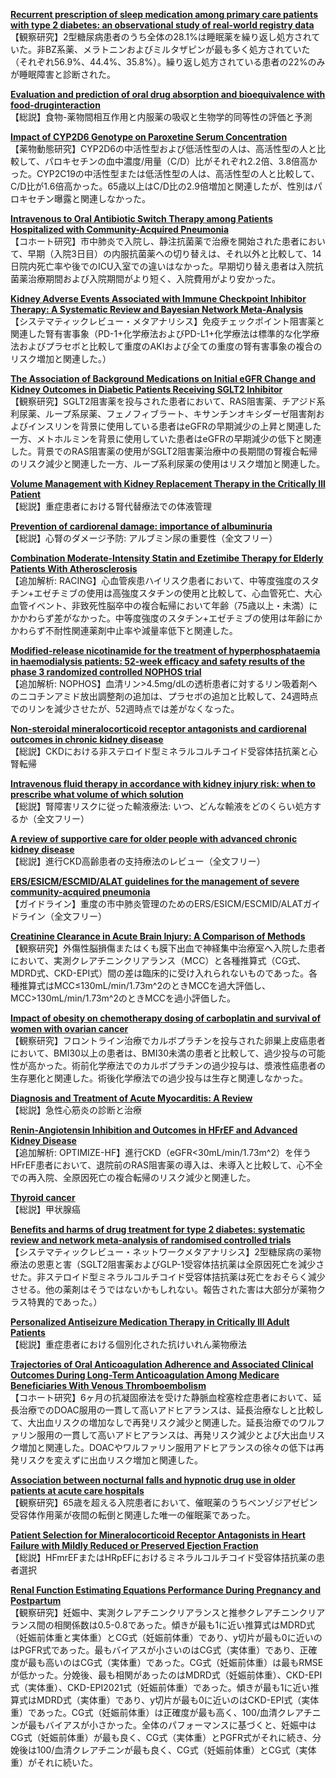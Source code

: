 [**Recurrent prescription of sleep medication among primary care patients with type 2 diabetes: an observational study of real-world registry data**](https://pubmed.ncbi.nlm.nih.gov/37016350/)  
【観察研究】2型糖尿病患者のうち全体の28.1%は睡眠薬を繰り返し処方されていた。非BZ系薬、メラトニンおよびミルタザピンが最も多く処方されていた（それぞれ56.9%、44.4%、35.8%）。繰り返し処方されている患者の22%のみが睡眠障害と診断された。

[**Evaluation and prediction of oral drug absorption and bioequivalence with food-druginteraction**](https://pubmed.ncbi.nlm.nih.gov/37001300/)  
【総説】食物-薬物間相互作用と内服薬の吸収と生物学的同等性の評価と予測

[**Impact of CYP2D6 Genotype on Paroxetine Serum Concentration**](https://pubmed.ncbi.nlm.nih.gov/37012633/)  
【薬物動態研究】CYP2D6の中活性型および低活性型の人は、高活性型の人と比較して、パロキセチンの血中濃度/用量（C/D）比がそれぞれ2.2倍、3.8倍高かった。CYP2C19の中活性型または低活性型の人は、高活性型の人と比較して、C/D比が1.6倍高かった。65歳以上はC/D比の2.9倍増加と関連したが、性別はパロキセチン曝露と関連しなかった。

[**Intravenous to Oral Antibiotic Switch Therapy among Patients Hospitalized with Community-Acquired Pneumonia**](https://pubmed.ncbi.nlm.nih.gov/37011018/)  
【コホート研究】市中肺炎で入院し、静注抗菌薬で治療を開始された患者において、早期（入院3日目）の内服抗菌薬への切り替えは、それ以外と比較して、14日院内死亡率や後でのICU入室での違いはなかった。早期切り替え患者は入院抗菌薬治療期間および入院期間がより短く、入院費用がより安かった。

[**Kidney Adverse Events Associated with Immune Checkpoint Inhibitor Therapy: A Systematic Review and Bayesian Network Meta-Analysis**](https://pubmed.ncbi.nlm.nih.gov/36999976/)  
【システマティックレビュー・メタアナリシス】免疫チェックポイント阻害薬と関連した腎有害事象（PD-1+化学療法およびPD-L1+化学療法は標準的な化学療法およびプラセボと比較して重度のAKIおよび全ての重度の腎有害事象の複合のリスク増加と関連した。）

[**The Association of Background Medications on Initial eGFR Change and Kidney Outcomes in Diabetic Patients Receiving SGLT2 Inhibitor**](https://pubmed.ncbi.nlm.nih.gov/36999982/)  
【観察研究】SGLT2阻害薬を投与された患者において、RAS阻害薬、チアジド系利尿薬、ループ系尿薬、フェノフィブラート、キサンチンオキシダーゼ阻害剤およびインスリンを背景に使用している患者はeGFRの早期減少の上昇と関連した一方、メトホルミンを背景に使用していた患者はeGFRの早期減少の低下と関連した。背景でのRAS阻害薬の使用がSGLT2阻害薬治療中の長期間の腎複合転帰のリスク減少と関連した一方、ループ系利尿薬の使用はリスク増加と関連した。

[**Volume Management with Kidney Replacement Therapy in the Critically Ill Patient**](https://pubmed.ncbi.nlm.nih.gov/37016472/)  
【総説】重症患者における腎代替療法での体液管理

[**Prevention of cardiorenal damage: importance of albuminuria**](https://pubmed.ncbi.nlm.nih.gov/36477861/)  
【総説】心腎のダメージ予防: アルブミン尿の重要性（全文フリー）

[**Combination Moderate-Intensity Statin and Ezetimibe Therapy for Elderly Patients With Atherosclerosis**](https://pubmed.ncbi.nlm.nih.gov/37019580/)  
【追加解析: RACING】心血管疾患ハイリスク患者において、中等度強度のスタチン+エゼチミブの使用は高強度スタチンの使用と比較して、心血管死亡、大心血管イベント、非致死性脳卒中の複合転帰において年齢（75歳以上・未満）にかかわらず差がなかった。中等度強度のスタチン+エゼチミブの使用は年齢にかかわらず不耐性関連薬剤中止率や減量率低下と関連した。

[**Modified-release nicotinamide for the treatment of hyperphosphataemia in haemodialysis patients: 52-week efficacy and safety results of the phase 3 randomized controlled NOPHOS trial**](https://pubmed.ncbi.nlm.nih.gov/35751625/)  
【追加解析:  NOPHOS】血清リン>4.5mg/dLの透析患者に対するリン吸着剤へのニコチンアミド放出調整剤の追加は、プラセボの追加と比較して、24週時点でのリンを減少させたが、52週時点では差がなくなった。

[**Non-steroidal mineralocorticoid receptor antagonists and cardiorenal outcomes in chronic kidney disease**](https://pubmed.ncbi.nlm.nih.gov/36472546/)  
【総説】CKDにおける非ステロイド型ミネラルコルチコイド受容体拮抗薬と心腎転帰

[**Intravenous fluid therapy in accordance with kidney injury risk: when to prescribe what volume of which solution**](https://pubmed.ncbi.nlm.nih.gov/37007689/)  
【総説】腎障害リスクに従った輸液療法: いつ、どんな輸液をどのくらい処方するか（全文フリー）

[**A review of supportive care for older people with advanced chronic kidney disease**](https://pubmed.ncbi.nlm.nih.gov/37007693/)  
【総説】進行CKD高齢患者の支持療法のレビュー（全文フリー）

[**ERS/ESICM/ESCMID/ALAT guidelines for the management of severe community-acquired pneumonia**](https://pubmed.ncbi.nlm.nih.gov/37012484/)  
【ガイドライン】重度の市中肺炎管理のためのERS/ESICM/ESCMID/ALATガイドライン（全文フリー）

[**Creatinine Clearance in Acute Brain Injury: A Comparison of Methods**](https://pubmed.ncbi.nlm.nih.gov/37016059/)  
【観察研究】外傷性脳損傷またはくも膜下出血で神経集中治療室へ入院した患者において、実測クレアチニンクリアランス（MCC）と各種推算式（CG式、MDRD式、CKD-EPI式）間の差は臨床的に受け入れられないものであった。各種推算式はMCC≤130mL/min/1.73m^2のときMCCを過大評価し、MCC>130mL/min/1.73m^2のときMCCを過小評価した。

[**Impact of obesity on chemotherapy dosing of carboplatin and survival of women with ovarian cancer**](https://pubmed.ncbi.nlm.nih.gov/37024666/)  
【観察研究】フロントライン治療でカルボプラチンを投与された卵巣上皮癌患者において、BMI30以上の患者は、BMI30未満の患者と比較して、過少投与の可能性が高かった。術前化学療法でのカルボプラチンの過少投与は、漿液性癌患者の生存悪化と関連した。術後化学療法での過少投与は生存と関連しなかった。

[**Diagnosis and Treatment of Acute Myocarditis: A Review**](https://pubmed.ncbi.nlm.nih.gov/37014337/)  
【総説】急性心筋炎の診断と治療

[**Renin-Angiotensin Inhibition and Outcomes in HFrEF and Advanced Kidney Disease**](https://pubmed.ncbi.nlm.nih.gov/37019372/)  
【追加解析: OPTIMIZE-HF】進行CKD（eGFR<30mL/min/1.73m^2）を伴うHFrEF患者において、退院前のRAS阻害薬の導入は、未導入と比較して、心不全での再入院、全原因死亡の複合転帰のリスク減少と関連した。

[**Thyroid cancer**](https://pubmed.ncbi.nlm.nih.gov/37023783/)  
【総説】甲状腺癌

[**Benefits and harms of drug treatment for type 2 diabetes: systematic review and network meta-analysis of randomised controlled trials**](https://pubmed.ncbi.nlm.nih.gov/37024129/)  
【システマティックレビュー・ネットワークメタアナリシス】2型糖尿病の薬物療法の恩恵と害（SGLT2阻害薬およびGLP-1受容体拮抗薬は全原因死亡を減少させた。非ステロイド型ミネラルコルチコイド受容体拮抗薬は死亡をおそらく減少させる。他の薬剤はそうではないかもしれない。報告された害は大部分が薬物クラス特異的であった。）

[**Personalized Antiseizure Medication Therapy in Critically Ill Adult Patients**](https://pubmed.ncbi.nlm.nih.gov/36999346/)  
【総説】重症患者における個別化された抗けいれん薬物療法

[**Trajectories of Oral Anticoagulation Adherence and Associated Clinical Outcomes During Long-Term Anticoagulation Among Medicare Beneficiaries With Venous Thromboembolism**](https://pubmed.ncbi.nlm.nih.gov/36999519/)  
【コホート研究】6ヶ月の抗凝固療法を受けた静脈血栓塞栓症患者において、延長治療でのDOAC服用の一貫して高いアドヒアランスは、延長治療なしと比較して、大出血リスクの増加なしで再発リスク減少と関連した。延長治療でのワルファリン服用の一貫して高いアドヒアランスは、再発リスク減少とよび大出血リスク増加と関連した。DOACやワルファリン服用アドヒアランスの徐々の低下は再発リスクを変えずに出血リスク増加と関連した。

[**Association between nocturnal falls and hypnotic drug use in older patients at acute care hospitals**](https://pubmed.ncbi.nlm.nih.gov/37010536/)  
【観察研究】65歳を超える入院患者において、催眠薬のうちベンゾジアゼピン受容体作用薬が夜間の転倒と関連した唯一の催眠薬であった。

[**Patient Selection for Mineralocorticoid Receptor Antagonists in Heart Failure with Mildly Reduced or Preserved Ejection Fraction**](https://pubmed.ncbi.nlm.nih.gov/37021777/)  
【総説】HFmrEFまたはHRpEFにおけるミネラルコルチコイド受容体拮抗薬の患者選択

[**Renal Function Estimating Equations Performance During Pregnancy and Postpartum**](https://pubmed.ncbi.nlm.nih.gov/37021950/)  
【観察研究】妊娠中、実測クレアチニンクリアランスと推参クレアチニンクリアランス間の相関係数は0.5-0.8であった。傾きが最も1に近い推算式はMDRD式（妊娠前体重と実体重）とCG式（妊娠前体重）であり、y切片が最も0に近いのはPGFR式であった。最もバイアスが小さいのはCG式（実体重）であり、正確度が最も高いのはCG式（実体重）であった。CG式（妊娠前体重）は最もRMSEが低かった。分娩後、最も相関があったのはMDRD式（妊娠前体重）、CKD-EPI式（実体重）、CKD-EPI2021式（妊娠前体重）であった。傾きが最も1に近い推算式はMDRD式（実体重）であり、y切片が最も0に近いのはCKD-EPI式（実体重）であった。CG式（妊娠前体重）は正確度が最も高く、100/血清クレアチニンが最もバイアスが小さかった。全体のパフォーマンスに基づくと、妊娠中はCG式（妊娠前体重）が最も良く、CG式（実体重）とPGFR式がそれに続き、分娩後は100/血清クレアチニンが最も良く、CG式（妊娠前体重）とCG式（実体重）がそれに続いた。
